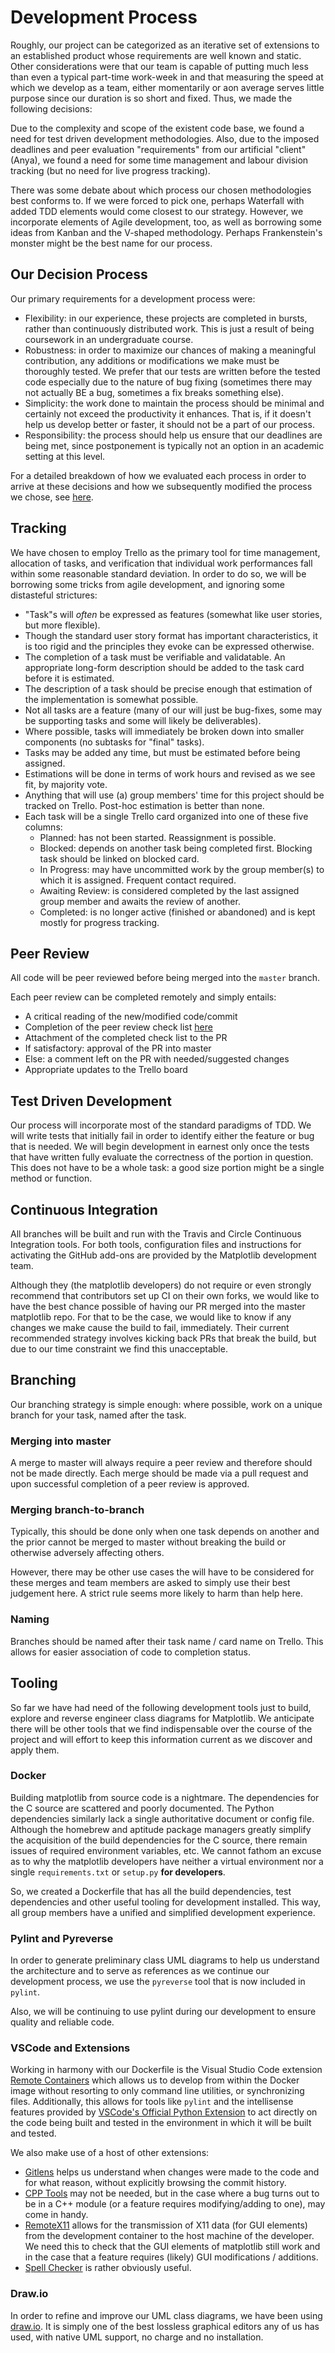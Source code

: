 # Development Process

Roughly, our project can be categorized as an iterative set of extensions to an established product whose requirements are well known and static. Other considerations were that our team is capable of putting much less than even a typical part-time work-week in and that measuring the speed at which we develop as a team, either momentarily or aon average serves little purpose since our duration is so short and fixed. Thus, we made the following decisions:

Due to the complexity and scope of the existent code base, we found a need for test driven development methodologies. Also, due to the imposed deadlines and peer evaluation "requirements" from our artificial "client" (Anya), we found a need for some time management and labour division tracking (but no need for live progress tracking).

There was some debate about which process our chosen methodologies best conforms to. If we were forced to pick one, perhaps Waterfall with added TDD elements would come closest to our strategy. However, we incorporate elements of Agile development, too, as well as borrowing some ideas from Kanban and the V-shaped methodology. Perhaps Frankenstein's monster might be the best name for our process.

## Our Decision Process

Our primary requirements for a development process were:
- Flexibility: in our experience, these projects are completed in bursts, rather than continuously distributed work. This is just a result of being coursework in an undergraduate course.
- Robustness: in order to maximize our chances of making a meaningful contribution, any additions or modifications we make must be thoroughly tested. We prefer that our tests are written before the tested code especially due to the nature of bug fixing (sometimes there may not actually BE a bug, sometimes a fix breaks something else).
- Simplicity: the work done to maintain the process should be minimal and certainly not exceed the productivity it enhances. That is, if it doesn't help us develop better or faster, it should not be a part of our process.
- Responsibility: the process should help us ensure that our deadlines are being met, since postponement is typically not an option in an academic setting at this level.

For a detailed breakdown of how we evaluated each process in order to arrive at these decisions and how we subsequently modified the process we chose, see [here](./process_evaluation.md).

## Tracking

We have chosen to employ Trello as the primary tool for time management, allocation of tasks, and verification that individual work performances fall within some reasonable standard deviation. In order to do so, we will be borrowing some tricks from agile development, and ignoring some distasteful strictures:
- "Task"s will *often* be expressed as features (somewhat like user stories, but more flexible).
- Though the standard user story format has important characteristics, it is too rigid and the principles they evoke can be expressed otherwise.
- The completion of a task must be verifiable and validatable. An appropriate long-form description should be added to the task card before it is estimated.
- The description of a task should be precise enough that estimation of the implementation is somewhat possible.
- Not all tasks are a feature (many of our will just be bug-fixes, some may be supporting tasks and some will likely be deliverables).
- Where possible, tasks will immediately be broken down into smaller components (no subtasks for "final" tasks).
- Tasks may be added any time, but must be estimated before being assigned.
- Estimations will be done in terms of work hours and revised as we see fit, by majority vote.
- Anything that will use (a) group members' time for this project should be tracked on Trello. Post-hoc estimation is better than none.
- Each task will be a single Trello card organized into one of these five columns: 
    - Planned: has not been started. Reassignment is possible.
    - Blocked: depends on another task being completed first. Blocking task should be linked on blocked card.
    - In Progress: may have uncommitted work by the group member(s) to which it is assigned. Frequent contact required.
    - Awaiting Review: is considered completed by the last assigned group member and awaits the review of another.
    - Completed: is no longer active (finished or abandoned) and is kept mostly for progress tracking.

## Peer Review

All code will be peer reviewed before being merged into the `master` branch. 

Each peer review can be completed remotely and simply entails:
- A critical reading of the new/modified code/commit
- Completion of the peer review check list [here](./peer_review.md)
- Attachment of the completed check list to the PR
- If satisfactory: approval of the PR into master
- Else: a comment left on the PR with needed/suggested changes
- Appropriate updates to the Trello board

## Test Driven Development

Our process will incorporate most of the standard paradigms of TDD. We will write tests that initially fail in order to identify either the feature or bug that is needed. We will begin development in earnest only once the tests that have written fully evaluate the correctness of the portion in question. This does not have to be a whole task: a good size portion might be a single method or function.

## Continuous Integration

All branches will be built and run with the Travis and Circle Continuous Integration tools. For both tools, configuration files and instructions for activating the GitHub add-ons are provided by the Matplotlib development team.

Although they (the matplotlib developers) do not require or even strongly recommend that contributors set up CI on their own forks, we would like to have the best chance possible of having our PR merged into the master matplotlib repo. For that to be the case, we would like to know if any changes we make cause the build to fail, immediately. Their current recommended strategy involves kicking back PRs that break the build, but due to our time constraint we find this unacceptable.

## Branching

Our branching strategy is simple enough: where possible, work on a unique branch for your task, named after the task. 

### Merging into master

A merge to master will always require a peer review and therefore should not be made directly. Each merge should be made via a pull request and upon successful completion of a peer review is approved.

### Merging branch-to-branch

Typically, this should be done only when one task depends on another and the prior cannot be merged to master without breaking the build or otherwise adversely affecting others.

However, there may be other use cases the will have to be considered for these merges and team members are asked to simply use their best judgement here. A strict rule seems more likely to harm than help here.

### Naming

Branches should be named after their task name / card name on Trello. This allows for easier association of code to completion status.

## Tooling

So far we have had need of the following development tools just to build, explore and reverse engineer class diagrams for Matplotlib. We anticipate there will be other tools that we find indispensable over the course of the project and will effort to keep this information current as we discover and apply them.

### Docker

Building matplotlib from source code is a nightmare. The dependencies for the C source are scattered and poorly documented. The Python dependencies similarly lack a single authoritative document or config file. Although the homebrew and aptitude package managers greatly simplify the acquisition of the build dependencies for the C source, there remain issues of required environment variables, etc. We cannot fathom an excuse as to why the matplotlib developers have neither a virtual environment nor a single `requirements.txt` or `setup.py` **for developers**.

So, we created a Dockerfile that has all the build dependencies, test dependencies and other useful tooling for development installed. This way, all group members have a unified and simplified development experience.
 
### Pylint and Pyreverse

In order to generate preliminary class UML diagrams to help us understand the architecture and to serve as references as we continue our development process, we use the `pyreverse` tool that is now included in `pylint`.

Also, we will be continuing to use pylint during our development to ensure quality and reliable code.

### VSCode and Extensions

Working in harmony with our Dockerfile is the Visual Studio Code extension [Remote Containers](https://marketplace.visualstudio.com/items?itemName=ms-vscode-remote.remote-containers) which allows us to develop from within the Docker image without resorting to only command line utilities, or synchronizing files. Additionally, this allows for tools like `pylint` and the intellisense features provided by [VSCode's Official Python Extension](https://marketplace.visualstudio.com/items?itemName=ms-python.python) to act directly on the code being built and tested in the environment in which it will be built and tested.

We also make use of a host of other extensions:
- [Gitlens](https://marketplace.visualstudio.com/items?itemName=eamodio.gitlens) helps us understand when changes were made to the code and for what reason, without explicitly browsing the commit history.
- [CPP Tools](https://marketplace.visualstudio.com/items?itemName=ms-vscode.cpptools) may not be needed, but in the case where a bug turns out to be in a C++ module (or a feature requires modifying/adding to one), may come in handy.
- [RemoteX11](https://marketplace.visualstudio.com/items?itemName=spadin.remote-x11) allows for the transmission of X11 data (for GUI elements) from the development container to the host machine of the developer. We need this to check that the GUI elements of matplotlib still work and in the case that a feature requires (likely) GUI modifications / additions.
- [Spell Checker](https://marketplace.visualstudio.com/items?itemName=streetsidesoftware.code-spell-checker) is rather obviously useful.

### Draw.io

In order to refine and improve our UML class diagrams, we have been using [draw.io](https://draw.io). It is simply one of the best lossless graphical editors any of us has used, with native UML support, no charge and no installation.
